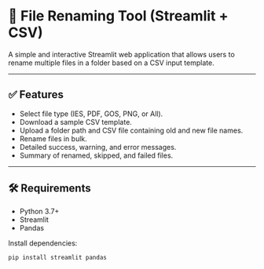 # 📁 File Renaming Tool (Streamlit + CSV)

A simple and interactive Streamlit web application that allows users to rename multiple files in a folder based on a CSV input template.

---

## ✅ Features

- Select file type (IES, PDF, GOS, PNG, or All).
- Download a sample CSV template.
- Upload a folder path and CSV file containing old and new file names.
- Rename files in bulk.
- Detailed success, warning, and error messages.
- Summary of renamed, skipped, and failed files.

---

## 🛠 Requirements

- Python 3.7+
- Streamlit
- Pandas

Install dependencies:

```bash
pip install streamlit pandas
